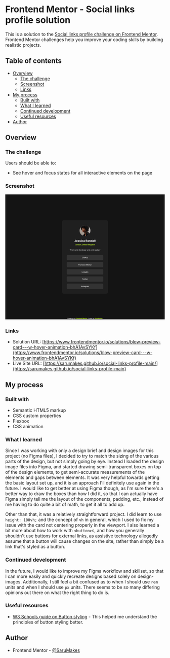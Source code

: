 # Frontend Mentor - Social links profile solution

This is a solution to the [Social links profile challenge on Frontend Mentor](https://www.frontendmentor.io/challenges/social-links-profile-UG32l9m6dQ). Frontend Mentor challenges help you improve your coding skills by building realistic projects. 

## Table of contents

- [Overview](#overview)
  - [The challenge](#the-challenge)
  - [Screenshot](#screenshot)
  - [Links](#links)
- [My process](#my-process)
  - [Built with](#built-with)
  - [What I learned](#what-i-learned)
  - [Continued development](#continued-development)
  - [Useful resources](#useful-resources)
- [Author](#author)

## Overview

### The challenge

Users should be able to:

- See hover and focus states for all interactive elements on the page

### Screenshot

![](./screenshot.png)

### Links

- Solution URL: [https://www.frontendmentor.io/solutions/blow-preview-card---w-hover-animation-bhA1AvSYKf](https://www.frontendmentor.io/solutions/blow-preview-card---w-hover-animation-bhA1AvSYKf)
- Live Site URL: [https://sarumakes.github.io/social-links-profile-main/](https://sarumakes.github.io/social-links-profile-main)

## My process

### Built with

- Semantic HTML5 markup
- CSS custom properties
- Flexbox
- CSS animation

### What I learned

Since I was working with only a design brief and design images for this project (no Figma files), I decided to try to match the sizing of the various parts of the design, but not simply going by eye. Instead I loaded the design image files into Figma, and started drawing semi-transparent boxes on top of the design elements, to get semi-accurate measurements of the elements and gaps between elements. It was very helpful towards getting the basic layout set up, and it is an approach I'll definitely use again in the future. I would like to get better at using Figma though, as I'm sure there's a better way to draw the boxes than how I did it, so that I can actually have Figma simply tell me the layout of the components, padding, etc., instead of me having to do quite a bit of math, to get it all to add up.

Other than that, it was a relatively straightforward project. I did learn to use `height: 100vh;` and the concept of `vh` in general, which I used to fix my issue with the card not centering properly in the viewport. I also learned a bit more about how to work with `<button>`s, and how you generally shouldn't use buttons for external links, as assistive technology allegedly assume that a button will cause changes on the site, rather than simply be a link that's styled as a button.  

### Continued development

In the future, I would like to improve my Figma workflow and skillset, so that I can more easily and quickly recreate designs based solely on design-images. Additionally, I still feel a bit confused as to when I should use `rem` units and when I should use `px` units. There seems to be so many differing opinions out there on what the right thing to do is.

### Useful resources

- [W3 Schools guide on Button styling](https://www.w3schools.com/css/css3_buttons.asp) - This helped me understand the principles of button styling better.

## Author
- Frontend Mentor - [@SaruMakes](https://www.frontendmentor.io/profile/SaruMakes)
